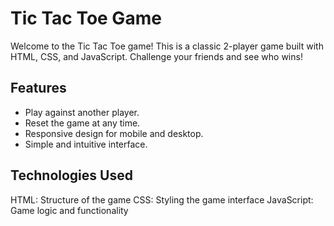 # Tic Tac Toe Game

Welcome to the Tic Tac Toe game! This is a classic 2-player game built with HTML, CSS, and JavaScript. Challenge your friends and see who wins!

## Features

- Play against another player.
- Reset the game at any time.
- Responsive design for mobile and desktop.
- Simple and intuitive interface.

## Technologies Used
HTML: Structure of the game
CSS: Styling the game interface
JavaScript: Game logic and functionality
